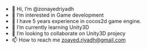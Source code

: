 - 👋 Hi, I’m @zonayedriyadh
- 👀 I’m interested in Game development
- 🌱 I have 5 years experience in cocos2d game engine.
- 🌱 I’m currently learning Unity3D
- 💞️ I’m looking to collaborate on Unity3D projecy
- 📫 How to reach me zoayed.riyadh@gmail.com

<!---
zonayedriyadh/zonayedriyadh is a ✨ special ✨ repository because its `README.md` (this file) appears on your GitHub profile.
You can click the Preview link to take a look at your changes.
--->
